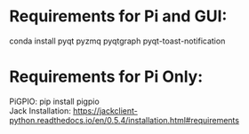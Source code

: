 # Requirements for Pi and GUI:
 conda install pyqt pyzmq pyqtgraph pyqt-toast-notification

# Requirements for Pi Only:
PiGPIO: pip install pigpio\
Jack Installation: https://jackclient-python.readthedocs.io/en/0.5.4/installation.html#requirements

